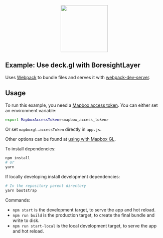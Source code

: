 <div align="center">
   <img width="150" heigth="150" src="https://webpack.js.org/assets/icon-square-big.svg" />
</div>

## Example: Use deck.gl with BoresightLayer

Uses [Webpack](https://github.com/webpack/webpack) to bundle files and serves it
with [webpack-dev-server](https://webpack.js.org/guides/development/#webpack-dev-server).

## Usage

To run this example, you need a [Mapbox access token](https://docs.mapbox.com/help/how-mapbox-works/access-tokens/). You can either set an environment variable:

```bash
export MapboxAccessToken=<mapbox_access_token>
```

Or set `mapboxgl.accessToken` directly in `app.js`.

Other options can be found at [using with Mapbox GL](../../../../docs/get-started/using-with-mapbox-gl.md).

To install dependencies:

```bash
npm install
# or
yarn
```

If locally developing install development dependencies:
```bash
# In the repository parent directory
yarn bootstrap
```
Commands:
* `npm start` is the development target, to serve the app and hot reload.
* `npm run build` is the production target, to create the final bundle and write to disk.
* `npm run start-local` is the local development target, to serve the app and hot reload.
